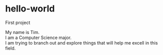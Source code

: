 # hello-world
First project

My name is Tim.  
I am a Computer Science major.  
I am trying to branch out and explore things that will help me excell in this field.
